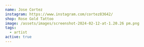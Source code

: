 ```yaml
---
name: Jose Cortez
instagram: https://www.instagram.com/cortez83642/
shop: Rose Gold Tattoo
image: /assets/images/screenshot-2024-02-12-at-1.20.26 pm.png
tags:
  - artist
active: true
---
```

